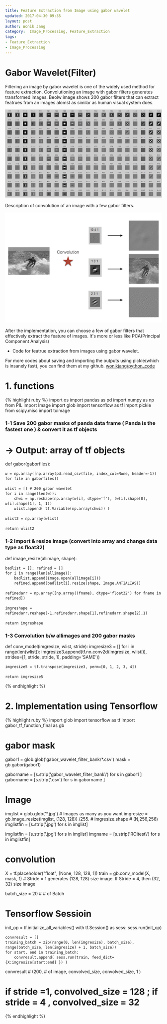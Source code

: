 ```yaml
---
title: Feature Extraction from Image using gabor wavelet
updated: 2017-04-30 09:35
layout: post
author: Wonik Jang 
category:  Image_Processing, Feature_Extraction
tags: 
- Feature_Extraction
- Image_Processing
---
```



# **Gabor Wavelet(Filter)**

Filtering an image by gabor wavelet is one of the widely used method for feature extraction. Convolutioning an image with gabor filters generates transformed images. Beolw image shows 200 gabor filters that can extract featrues from an images alomst as similar as human visual system does.

![gabor](/result_images/gabor_wavelet.jpg  "gabor")

Description of convolution of an image with a few gabor filters. 

![surfing_gabor](/result_images/surfing_gabor.png  "surfing_gabor")

After the implementation, you can choose a few of gabor filters that effectively extract the feature of images. It's more or less like PCA(Principal Component Analysis)

* Code for featrue extraction from images using gabor wavelet.

For more codes about saving and importing the outputs using pickle(which is insanely fast), you can find them at my github. 
[wonikjang/python_code](https://github.com/wonikjang/python_code)


# 1. functions 

{% highlight ruby %}
import os
import pandas as pd
import numpy as np
from PIL import Image
import glob
import tensorflow as tf
import pickle
from scipy.misc import toimage

### 1-1 Save 200 gabor masks of panda data frame ( Panda is the fastest one ) & convert it as tf objects
# -> Output: array of tf objects


def gabor(gaborfiles):

    w = np.array([np.array(pd.read_csv(file, index_col=None, header=-1)) for file in gaborfiles])

    wlist = [] # 200 gabor wavelet
    for i in range(len(w)):
        chwi = np.reshape(np.array(w[i], dtype='f'), (w[i].shape[0], w[i].shape[1], 1, 1))
        wlist.append( tf.Variable(np.array(chwi)) )

    wlist2 = np.array(wlist)

    return wlist2


### 1-2 Import & resize image  (convert into array and change data type as float32)
def image_resize(allimage, shape):

    badlist = []; refined = []
    for i in range(len(allimage)):
        badlist.append(Image.open(allimage[i]))
        refined.append(badlist[i].resize(shape, Image.ANTIALIAS))

    refinedarr = np.array([np.array((fname), dtype='float32') for fname in refined])

    imgreshape = refinedarr.reshape(-1,refinedarr.shape[1],refinedarr.shape[2],1)

    return imgreshape


### 1-3 Convolution b/w allimages and 200 gabor masks

def conv_model(imgresize, wlist, stride):
    imgresize3 = []
    for i in range(len(wlist)):
        imgresize3.append(tf.nn.conv2d(imgresize, wlist[i],
                                       strides=[1, stride, stride, 1], padding='SAME'))

    imgresize5 = tf.transpose(imgresize3, perm=[0, 1, 2, 3, 4])

    return imgresize5



{% endhighlight %}

# 2. Implementation using Tensorflow 

{% highlight ruby %}
import glob
import tensorflow as tf
import gabor_tf_function_final as gb


# gabor mask
gabor1 = glob.glob('gabor_wavelet_filter_bank/*.csv')
mask = gb.gabor(gabor1)

gaborname = [s.strip('gabor_wavelet_filter_bank\\') for s in gabor1 ]
gaborname = [s.strip('.csv') for s in gaborname ]

# Image
imglist = glob.glob('*.jpg') # Images as many as you want 
imgresize = gb.image_resize(imglist, (128, 128)) /255. # imgresize.shape # (N,256,256)
imglistfin = [s.strip('.jpg') for s in imglist]


imglistfin = [s.strip('.jpg') for s in imglist]
imgname = [s.strip('ROItest\\') for s in imglistfin]


# convolution
X = tf.placeholder("float", [None, 128, 128, 1])
train = gb.conv_model(X, mask, 1) # Stride = 1 generates (128, 128) size image. If Stride = 4, then (32, 32) size image 

batch_size = 20 # # of Batch 

# Tensorflow Sessioin

init_op = tf.initialize_all_variables()
with tf.Session() as sess:
    sess.run(init_op)

    convresult = []
    training_batch = zip(range(0, len(imgresize), batch_size), range(batch_size, len(imgresize) + 1, batch_size))
    for start, end in training_batch:
        convresult.append( sess.run(train, feed_dict={X:imgresize[start:end] }) )

convresult # (200, # of image, convolved_size, convolved_size, 1 ) 
# if stride =1, convolved_size = 128 ; if stride = 4 , convolved_size = 32

{% endhighlight %}

